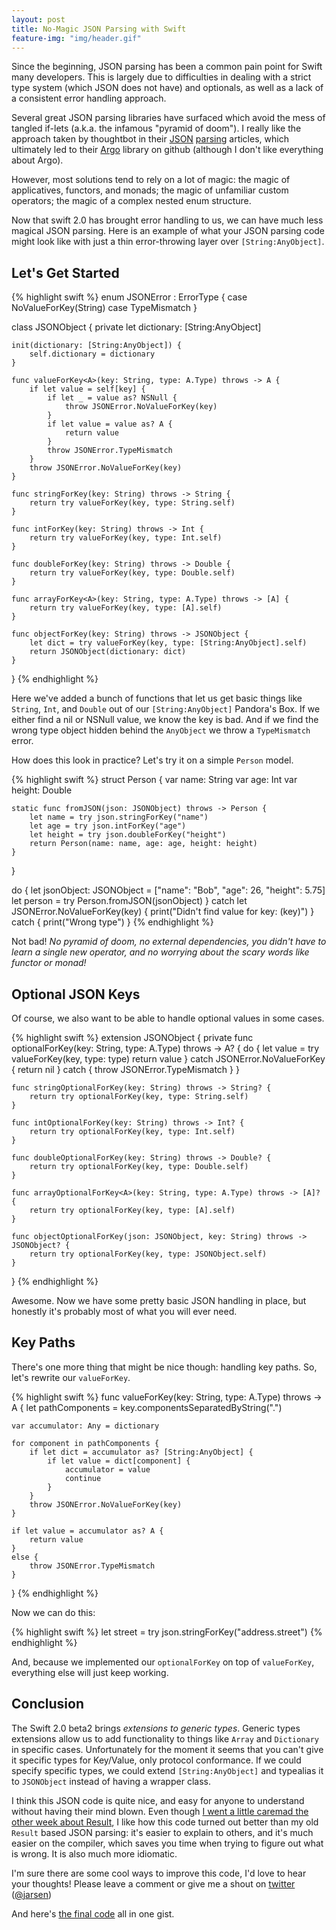 ```yaml
---
layout: post
title: No-Magic JSON Parsing with Swift
feature-img: "img/header.gif"
---
```


Since the beginning, JSON parsing has been a common pain point for Swift many developers. This is largely  due to difficulties in dealing with a strict type system (which JSON does not have) and optionals, as well as a lack of a consistent error handling approach.

Several great JSON parsing libraries have surfaced which avoid the mess of tangled if-lets (a.k.a. the infamous "pyramid of doom"). I really like the approach taken by thoughtbot in their [JSON](https://robots.thoughtbot.com/efficient-json-in-swift-with-functional-concepts-and-generics) [parsing](https://robots.thoughtbot.com/real-world-json-parsing-with-swift) articles, which ultimately led to their [Argo](https://github.com/thoughtbot/Argo) library on github (although I don't like everything about Argo).

However, most solutions tend to rely on a lot of magic: the magic of applicatives, functors, and monads; the magic of unfamiliar custom operators; the magic of a complex nested enum structure.

Now that swift 2.0 has brought error handling to us, we can have much less magical JSON parsing. Here is an example of what your JSON parsing code might look like with just a thin error-throwing layer over `[String:AnyObject]`.

## Let's Get Started

{% highlight swift %}
enum JSONError : ErrorType {
    case NoValueForKey(String)
    case TypeMismatch
}

class JSONObject {
    private let dictionary: [String:AnyObject]

    init(dictionary: [String:AnyObject]) {
        self.dictionary = dictionary
    }

    func valueForKey<A>(key: String, type: A.Type) throws -> A {
        if let value = self[key] {
            if let _ = value as? NSNull {
                throw JSONError.NoValueForKey(key)
            }
            if let value = value as? A {
                return value
            }
            throw JSONError.TypeMismatch
        }
        throw JSONError.NoValueForKey(key)
    }

    func stringForKey(key: String) throws -> String {
        return try valueForKey(key, type: String.self)
    }

    func intForKey(key: String) throws -> Int {
        return try valueForKey(key, type: Int.self)
    }

    func doubleForKey(key: String) throws -> Double {
        return try valueForKey(key, type: Double.self)
    }

    func arrayForKey<A>(key: String, type: A.Type) throws -> [A] {
        return try valueForKey(key, type: [A].self)
    }

    func objectForKey(key: String) throws -> JSONObject {
        let dict = try valueForKey(key, type: [String:AnyObject].self)
        return JSONObject(dictionary: dict)
    }
}
{% endhighlight %}

Here we've added a bunch of functions that let us get basic things like `String`, `Int`, and `Double` out of our `[String:AnyObject]` Pandora's Box. If we either find a nil or NSNull value, we know the key is bad. And if we find the wrong type object hidden behind the `AnyObject` we throw a `TypeMismatch` error.

How does this look in practice? Let's try it on a simple `Person` model.

{% highlight swift %}
struct Person {
    var name: String
    var age: Int
    var height: Double

    static func fromJSON(json: JSONObject) throws -> Person {
        let name = try json.stringForKey("name")
        let age = try json.intForKey("age")
        let height = try json.doubleForKey("height")
        return Person(name: name, age: age, height: height)
    }
}

do {
    let jsonObject: JSONObject = ["name": "Bob", "age": 26, "height": 5.75]
    let person = try Person.fromJSON(jsonObject)
}
catch let JSONError.NoValueForKey(key) {
    print("Didn't find value for key: \(key)")
}
catch {
    print("Wrong type")
}
{% endhighlight %}

Not bad! *No pyramid of doom, no external dependencies, you didn't have to learn a single new operator, and no worrying about the scary words like functor or monad!*

## Optional JSON Keys

Of course, we also want to be able to handle optional values in some cases.

{% highlight swift %}
extension JSONObject {
    private func optionalForKey<A>(key: String, type: A.Type) throws -> A? {
        do {
            let value = try valueForKey(key, type: type)
            return value
        }
        catch JSONError.NoValueForKey {
            return nil
        }
        catch {
            throw JSONError.TypeMismatch
        }
    }

    func stringOptionalForKey(key: String) throws -> String? {
        return try optionalForKey(key, type: String.self)
    }

    func intOptionalForKey(key: String) throws -> Int? {
        return try optionalForKey(key, type: Int.self)
    }

    func doubleOptionalForKey(key: String) throws -> Double? {
        return try optionalForKey(key, type: Double.self)
    }

    func arrayOptionalForKey<A>(key: String, type: A.Type) throws -> [A]? {
        return try optionalForKey(key, type: [A].self)
    }

    func objectOptionalForKey(json: JSONObject, key: String) throws -> JSONObject? {
        return try optionalForKey(key, type: JSONObject.self)
    }
}
{% endhighlight %}

Awesome. Now we have some pretty basic JSON handling in place, but honestly it's probably most of what you will ever need.

## Key Paths

There's one more thing that might be nice though: handling key paths. So, let's rewrite our `valueForKey`.

{% highlight swift %}
func valueForKey<A>(key: String, type: A.Type) throws -> A {
    let pathComponents = key.componentsSeparatedByString(".")

    var accumulator: Any = dictionary

    for component in pathComponents {
        if let dict = accumulator as? [String:AnyObject] {
            if let value = dict[component] {
                accumulator = value
                continue
            }
        }
        throw JSONError.NoValueForKey(key)
    }

    if let value = accumulator as? A {
        return value
    }
    else {
        throw JSONError.TypeMismatch
    }
}
{% endhighlight %}

Now we can do this:

{% highlight swift %}
let street = try json.stringForKey("address.street")
{% endhighlight %}

And, because we implemented our `optionalForKey` on top of `valueForKey`, everything else will just keep working.

## Conclusion

The Swift 2.0 beta2 brings _extensions to generic types_. Generic types extensions allow us to add functionality to things like `Array` and `Dictionary` in specific cases. Unfortunately for the moment it seems that you can't give it specific types for Key/Value, only protocol conformance. If we could specify specific types, we could extend `[String:AnyObject]` and typealias it to `JSONObject` instead of having a wrapper class.

I think this JSON code is quite nice, and easy for anyone to understand without having their mind blown. Even though [I went a little caremad the other week about Result](http://jasonlarsen.me/2015/06/14/result-vs-throws.html), I like how this code turned out better than my old `Result` based JSON parsing: it's easier to explain to others, and it's much easier on the compiler, which saves you time when trying to figure out what is wrong. It is also much more idiomatic.

I'm sure there are some cool ways to improve this code, I'd love to hear your thoughts! Please leave a comment or give me a shout on [twitter](http://twitter.com/jarsen) ([@jarsen](http://twitter.com/jarsen))

And here's [the final code](https://gist.github.com/jarsen/2b0913111c0427642c41) all in one gist.
